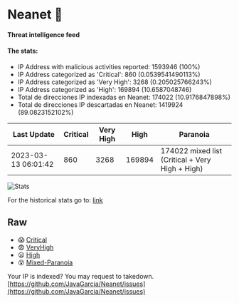 # Neanet :hocho:
#### Threat intelligence feed
#### The stats:

- IP Address with malicious activities reported: 1593946 (100%)
- IP Address categorized as 'Critical':  860 (0.0539541490113%)
- IP Address categorized as 'Very High':  3268 (0.205025766243%)
- IP Address categorized as 'High':  169894 (10.6587048746)
- Total de direcciones IP indexadas en Neanet:  174022 (10.9176847898%)
- Total de direcciones IP descartadas en Neanet:  1419924 (89.0823152102%)

| Last Update | Critical | Very High | High | Paranoia |
| --- | --- | --- | --- | --- |
| 2023-03-13 06:01:42 | 860 | 3268 | 169894 | 174022 mixed list (Critical + Very High + High)|

![Stats](https://docs.google.com/spreadsheets/d/e/2PACX-1vSnaNMIXVabIpDJjufMlzH7poXnshF3mgd8Is1g9ytUEzVsP5my4Trn8f-xkoLLQ38xpL3HtmUexLo6/pubchart?oid=501124687&format=image)

For the historical stats go to: [link](/stats.csv)
## Raw
- :scream: [Critical](https://raw.githubusercontent.com/JavaGarcia/Neanet/master/blacklists/neanet_critical.txt)
- :fearful: [VeryHigh](https://raw.githubusercontent.com/JavaGarcia/Neanet/master/blacklists/neanet_veryHigh.txtt)
- :frowning: [High](https://raw.githubusercontent.com/JavaGarcia/Neanet/master/blacklists/neanet_high.txt)
- :dizzy_face: [Mixed-Paranoia](https://raw.githubusercontent.com/JavaGarcia/Neanet/master/blacklists/neanet_all.txt)


Your IP is indexed? You may request to takedown. [https://github.com/JavaGarcia/Neanet/issues](https://github.com/JavaGarcia/Neanet/issues)


































































































































































































































































































































































































































































































































































































































































































































































































































































































































































































































































































































































































































































































































































































































































































































































































































































































































































































































































































































































































































































































































































































































































































































































































































































































































































































































































































































































































































































































































































































































































































































































































































































































































































































































































































































































































































































































































































































































































































































































































































































































































































































































































































































































































































































































































































































































































































































































































































































































































































































































































































































































































































































































































































































































































































































































































































































































































































































































































































































































































































































































































































































































































































































































































































































































































































































































































































































































































































































































































































































































































































































































































































































































































































































































































































































































































































































































































































































































































































































































































































































































































































































































































































































































































































































































































































































































































































































































































































































































































































































































































































































































































































































































































































































































































































































































































































































































































































































































































































































































































































